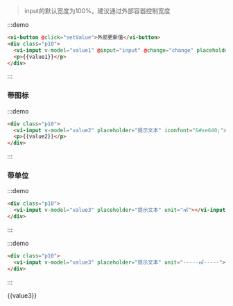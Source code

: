 > input的默认宽度为100%，建议通过外部容器控制宽度

:::demo
```html
<vi-button @click="setValue">外部更新值</vi-button>
<div class="p10">
  <vi-input v-model="value1" @input="input" @change="change" placeholder="提示文本"></vi-input>
  <p>{{value1}}</p>
</div>
```
:::

### 带图标

:::demo
```html
<div class="p10">
  <vi-input v-model="value2" placeholder="提示文本" iconfont="&#xe640;"></vi-input>
  <p>{{value2}}</p>
</div>
```
:::


### 带单位

:::demo
```html
<div class="p10">
  <vi-input v-model="value3" placeholder="提示文本" unit="㎡"></vi-input>
</div>
```
:::

:::demo
```html
<div class="p10">
  <vi-input v-model="value3" placeholder="提示文本" unit="-----㎡-----"></vi-input>
</div>
```
:::

<p>{{value3}}</p>

<script>
export default {
  data() {
    return {
      value1: "",
      value2: "",
      value3: ""
    };
  },
  methods: {
    input() {
      console.log("input");
    },
    change() {
      console.log("change");
    },
    setValue() {
      this.value1 = Date.now();
    }
  }
};
</script>

<style lang="scss">
</style>
